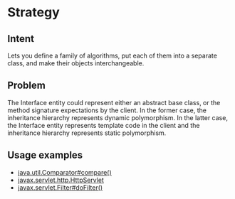 # Strategy


## Intent
Lets you define a family of algorithms, put each of them into a separate class, and make their objects interchangeable.


## Problem 
The Interface entity could represent either an abstract base class, or the method signature expectations by the client. In the former case, the inheritance hierarchy represents dynamic polymorphism. In the latter case, the Interface entity represents template code in the client and the inheritance hierarchy represents static polymorphism.


## Usage examples
* [java.util.Comparator#compare()](http://docs.oracle.com/javase/8/docs/api/java/util/Comparator.html#compare-T-T-)
* [javax.servlet.http.HttpServlet](http://docs.oracle.com/javaee/7/api/javax/servlet/http/HttpServlet.html)
* [javax.servlet.Filter#doFilter()](http://docs.oracle.com/javaee/7/api/javax/servlet/Filter.html#doFilter-javax.servlet.ServletRequest-javax.servlet.ServletResponse-javax.servlet.FilterChain-)
